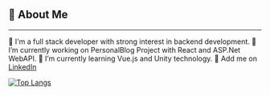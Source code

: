 ## 🚀 About Me
******************************************************

🤝 I'm a full stack developer with strong interest in backend development.
🔭 I’m currently working on PersonalBlog Project with React and ASP.Net WebAPI.
🌱 I’m currently learning Vue.js and Unity technology.
💬 Add me on [LinkedIn](https://www.linkedin.com/in/berk-gonenc-14810265/)



[![Top Langs](https://github-readme-stats.vercel.app/api/top-langs/?username=berkgonencc)](https://github.com/berkgonencc/github-readme-stats)
